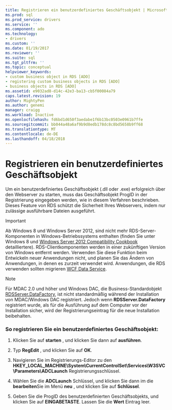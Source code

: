 ```yaml
---
title: Registrieren ein benutzerdefiniertes Geschäftsobjekt | Microsoft Docs
ms.prod: sql
ms.prod_service: drivers
ms.service: ''
ms.component: ado
ms.technology:
- drivers
ms.custom: ''
ms.date: 01/19/2017
ms.reviewer: ''
ms.suite: sql
ms.tgt_pltfrm: ''
ms.topic: conceptual
helpviewer_keywords:
- custom business object in RDS [ADO]
- registering custom business objects in RDS [ADO]
- business objects in RDS [ADO]
ms.assetid: e9032ad8-d14c-42e3-ba13-cb5f00084a79
caps.latest.revision: 19
author: MightyPen
ms.author: genemi
manager: craigg
ms.workload: Inactive
ms.openlocfilehash: fd6bd1d650f3aedabe1f6b13bc0503e0961b7ffe
ms.sourcegitcommit: bb044a48a6af9b9d8edb178dc8c8bd5658b9ff68
ms.translationtype: MT
ms.contentlocale: de-DE
ms.lasthandoff: 04/18/2018
---
```

# <a name="registering-a-custom-business-object"></a>Registrieren ein benutzerdefiniertes Geschäftsobjekt
Um ein benutzerdefiniertes Geschäftsobjekt (.dll oder .exe) erfolgreich über den Webserver zu starten, muss das Geschäftsobjekt ProgID in der Registrierung eingegeben werden, wie in diesem Verfahren beschrieben. Dieses Feature von RDS schützt die Sicherheit Ihres Webservers, indem nur zulässige ausführbare Dateien ausgeführt.  
  
> [!IMPORTANT]
>  Ab Windows 8 und Windows Server 2012, sind nicht mehr RDS-Server-Komponenten in Windows-Betriebssystems enthalten (finden Sie unter Windows 8 und [Windows Server 2012 Compatibility Cookbook](https://www.microsoft.com/en-us/download/details.aspx?id=27416) detailliertere). RDS-Clientkomponenten werden in einer zukünftigen Version von Windows entfernt werden. Verwenden Sie diese Funktion beim Entwickeln neuer Anwendungen nicht, und planen Sie das Ändern von Anwendungen, in denen es zurzeit verwendet wird. Anwendungen, die RDS verwenden sollten migrieren [WCF Data Service](http://go.microsoft.com/fwlink/?LinkId=199565).  
  
> [!NOTE]
>  Für MDAC 2.0 und höher und Windows DAC, die Business-Standardobjekt [RDSServer.DataFactory](../../../ado/reference/rds-api/datafactory-object-rdsserver.md), ist nicht standardmäßig während der Installation von MDAC/Windows DAC registriert. Jedoch wenn **RDSServer.DataFactory** registriert wurde, als für die Ausführung auf dem Computer vor der Installation sicher, wird der Registrierungseintrag für die neue Installation beibehalten.  
  
### <a name="to-register-a-custom-business-object"></a>So registrieren Sie ein benutzerdefiniertes Geschäftsobjekt:  
  
1.  Klicken Sie auf **starten** , und klicken Sie dann auf **ausführen**.  
  
2.  Typ **RegEdit** , und klicken Sie auf **OK**.  
  
3.  Navigieren Sie im Registrierungs-Editor zu den **HKEY_LOCAL_MACHINE\System\CurrentControlSet\Services\W3SVC\Parameters\ADCLaunch** Registrierungsschlüssel.  
  
4.  Wählen Sie die **ADCLaunch** Schlüssel, und klicken Sie dann im die **bearbeiten**Sie im Menü **neu** , und klicken Sie auf **Schlüssel**.  
  
5.  Geben Sie die ProgID des benutzerdefinierten Geschäftsobjekts, und klicken Sie auf **EINGABETASTE**. Lassen Sie die **Wert** Eintrag leer.


